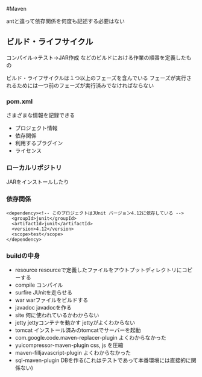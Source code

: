#Maven

antと違って依存関係を何度も記述する必要はない

## ビルド・ライフサイクル

コンパイル→テスト→JAR作成
などのビルドにおける作業の順番を定義したもの

ビルド・ライフサイクルは１つ以上のフェーズを含んでいる
フェーズが実行されるためには一つ前のフェーズが実行済みでなければならない

### pom.xml
さまざまな情報を記録できる
- プロジェクト情報
- 依存関係
- 利用するプラグイン
- ライセンス

### ローカルリポジトリ
JARをインストールしたり

### 依存関係
```
<dependency><!-- このプロジェクトはJUnit バージョン4.12に依存している -->
  <groupId>junit</groupId>
  <artifactId>junit</artifactId>
  <version>4.12</version>
  <scope>test</scope>
</dependency>
```
### buildの中身

- resource
resourceで定義したファイルをアウトプットディレクトリにコピーする
- compile
コンパイル
- surfire
JUnitを走らせる
- war
warファイルをビルドする
- javadoc
javadocを作る
- site
何に使われているかわからない
- jetty
jettyコンテナを動かす jettyがよくわからない
- tomcat
インストール済みのtomcatでサーバーを起動
- com.google.code.maven-replacer-plugin
よくわからなかった
- yuicompressor-maven-plugin
css, js を圧縮
- maven-filljavascript-plugin
よくわからなかった
- sql-maven-plugin
DBを作る(これはテストであって本番環境には直接的に関係ない)
